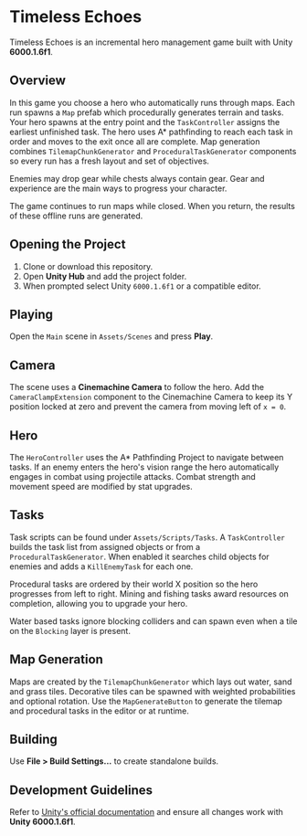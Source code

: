 # Timeless Echoes

Timeless Echoes is an incremental hero management game built with Unity **6000.1.6f1**.

## Overview
In this game you choose a hero who automatically runs through maps. Each run spawns a `Map` prefab which procedurally generates terrain and tasks.
Your hero spawns at the entry point and the `TaskController` assigns the earliest unfinished task. The hero uses A* pathfinding to reach each task in order and moves to the exit once all are complete.
Map generation combines `TilemapChunkGenerator` and `ProceduralTaskGenerator`
components so every run has a fresh layout and set of objectives.

Enemies may drop gear while chests always contain gear. Gear and experience are the main ways to progress your character.

The game continues to run maps while closed. When you return, the results of these offline runs are generated.

## Opening the Project
1. Clone or download this repository.
2. Open **Unity Hub** and add the project folder.
3. When prompted select Unity `6000.1.6f1` or a compatible editor.

## Playing
Open the `Main` scene in `Assets/Scenes` and press **Play**.

## Camera
The scene uses a **Cinemachine Camera** to follow the hero. Add the
`CameraClampExtension` component to the Cinemachine Camera to keep its Y
position locked at zero and prevent the camera from moving left of `x = 0`.

## Hero
The `HeroController` uses the A* Pathfinding Project to navigate between tasks.
If an enemy enters the hero's vision range the hero automatically engages in
combat using projectile attacks. Combat strength and movement speed are
modified by stat upgrades.

## Tasks
Task scripts can be found under `Assets/Scripts/Tasks`. A `TaskController`
builds the task list from assigned objects or from a `ProceduralTaskGenerator`.
When enabled it searches child objects for enemies and adds a `KillEnemyTask`
for each one.

Procedural tasks are ordered by their world X position so the hero progresses
from left to right. Mining and fishing tasks award resources on completion,
allowing you to upgrade your hero.

Water based tasks ignore blocking colliders and can spawn even when a tile on
the `Blocking` layer is present.

## Map Generation
Maps are created by the `TilemapChunkGenerator` which lays out water, sand and
grass tiles. Decorative tiles can be spawned with weighted probabilities and
optional rotation. Use the `MapGenerateButton` to generate the tilemap and
procedural tasks in the editor or at runtime.

## Building
Use **File > Build Settings...** to create standalone builds.

## Development Guidelines
Refer to [Unity's official documentation](https://docs.unity3d.com) and ensure all changes work with **Unity 6000.1.6f1**.
